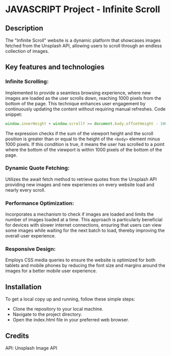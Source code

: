# JAVASCRIPT Project - Infinite Scroll

## Description

The "Infinite Scroll" website is a dynamic platform that showcases images fetched from the Unsplash API, allowing users to scroll through an endless collection of images.

## Key features and technologies

### Infinite Scrolling:

Implemented to provide a seamless browsing experience, where new images are loaded as the user scrolls down, reaching 1000 pixels from the bottom of the page.
This technique enhances user engagement by continuously updating the content without requiring manual refreshes.
Code snippet:

```js
window.innerHeight + window.scrollY >= document.body.offsetHeight - 1000;
```

The expression checks if the sum of the viewport height and the scroll position is greater than or equal to the height of the `<body>` element minus 1000 pixels.
If this condition is true, it means the user has scrolled to a point where the bottom of the viewport is within 1000 pixels of the bottom of the page.

### Dynamic Quote Fetching:

Utilizes the await fetch method to retrieve quotes from the Unsplash API providing new images and new experiences on every website load and nearly every scroll.

### Performance Optimization:

Incorporates a mechanism to check if images are loaded and limits the number of images loaded at a time.
This approach is particularly beneficial for devices with slower internet connections, ensuring that users can view some images while waiting for the next batch to load, thereby improving the overall user experience.

### Responsive Design:

Employs CSS media queries to ensure the website is optimized for both tablets and mobile phones by reducing the font size and margins around the images for a better mobile user experience.

## Installation

To get a local copy up and running, follow these simple steps:

- Clone the repository to your local machine.
- Navigate to the project directory.
- Open the index.html file in your preferred web browser.

## Credits

API: Unsplash Image API
